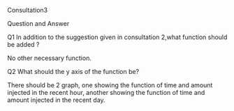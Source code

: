 Consultation3



Question and Answer

Q1 In addition to the suggestion given in consultation 2,what function should be added ?

No other necessary function.



Q2 What should the y axis of the function be?

There should be 2 graph, one showing the function of time and amount injected in the recent hour, another showing the function of time and amount injected in the recent day.

